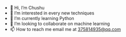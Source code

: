 - 👋 Hi, I’m Chushu
- 👀 I’m interested in every new techniques 
- 🌱 I’m currently learning Python
- 💞️ I’m looking to collaborate on machine learning
- 📫 How to reach me email me at 375814935@qq.com

<!---
CHHUSHU/CHHUSHU is a ✨ special ✨ repository because its `README.md` (this file) appears on your GitHub profile.
You can click the Preview link to take a look at your changes.
--->
